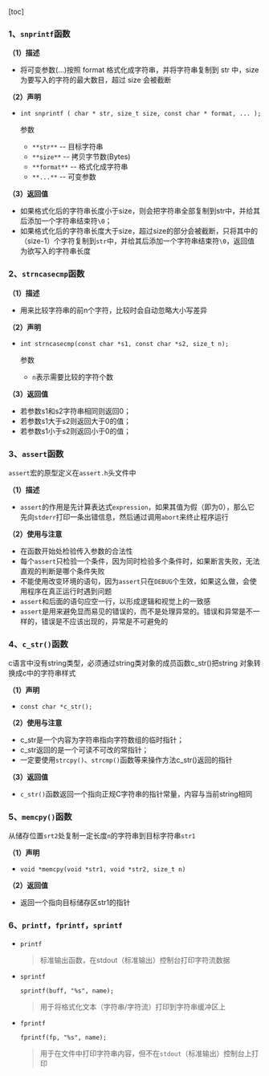 [toc]

### 1、`snprintf`函数

**（1）描述**

- 将可变参数(...)按照 format 格式化成字符串，并将字符串复制到 str 中，size 为要写入的字符的最大数目，超过 size 会被截断

**（2）声明**

- `int snprintf ( char * str, size_t size, const char * format, ... );`

  参数

  - `**str**` -- 目标字符串
  - `**size**` -- 拷贝字节数(Bytes)
  - `**format**` -- 格式化成字符串
  - `**...**` -- 可变参数

**（3）返回值**

- 如果格式化后的字符串长度小于size，则会把字符串全部复制到str中，并给其后添加一个字符串结束符`\0`；
- 如果格式化后的字符串长度大于size，超过size的部分会被截断，只将其中的（size-1）个字符复制到`str`中，并给其后添加一个字符串结束符`\0`，返回值为欲写入的字符串长度

### 2、`strncasecmp`函数

**（1）描述**

- 用来比较字符串的前n个字符，比较时会自动忽略大小写差异

**（2）声明**

- `int strncasecmp(const char *s1, const char *s2, size_t n);`

  参数

  - `n`表示需要比较的字符个数

**（3）返回值**

- 若参数s1和s2字符串相同则返回0；
- 若参数s1大于s2则返回大于0的值；
- 若参数s1小于s2则返回小于0的值；

### 3、`assert`函数

`assert`宏的原型定义在`assert.h`头文件中

**（1）描述**

- `assert`的作用是先计算表达式`expression`，如果其值为假（即为0），那么它先向`stderr`打印一条出错信息，然后通过调用`abort`来终止程序运行

**（2）使用与注意**

- 在函数开始处检验传入参数的合法性
- 每个`assert`只检验一个条件，因为同时检验多个条件时，如果断言失败，无法直观的判断是哪个条件失败
- 不能使用改变环境的语句，因为`assert`只在`DEBUG`个生效，如果这么做，会使用程序在真正运行时遇到问题
- `assert`和后面的语句应空一行，以形成逻辑和视觉上的一致感
- `assert`是用来避免显而易见的错误的，而不是处理异常的。错误和异常是不一样的，错误是不应该出现的，异常是不可避免的

### 4、`c_str()`函数

c语言中没有string类型，必须通过string类对象的成员函数c_str()把string 对象转换成c中的字符串样式

**（1）声明**

- `const char *c_str();`

**（2）使用与注意**

- c_str是一个内容为字符串指向字符数组的临时指针； 
- c_str返回的是一个可读不可改的常指针；
- 一定要使用`strcpy()`、`strcmp()`函数等来操作方法c_str()返回的指针 

**（3）返回值**

- `c_str()`函数返回一个指向正规C字符串的指针常量，内容与当前string相同

### 5、`memcpy()`函数

从储存位置`srt2`处复制一定长度`n`的字符串到目标字符串`str1`

**（1）声明**

- `void *memcpy(void *str1, void *str2, size_t n)	`

**（2）返回值**

- 返回一个指向目标储存区str1的指针

### 6、`printf`，`fprintf`，`sprintf`

- `printf`

  > 标准输出函数，在stdout（标准输出）控制台打印字符流数据

- `sprintf`

  `sprintf(buff, "%s", name);`

  > 用于将格式化文本（字符串/字符流）打印到字符串缓冲区上

- `fprintf`

  `fprintf(fp, "%s", name);`

  > 用于在文件中打印字符串内容，但不在`stdout`（标准输出）控制台上打印

